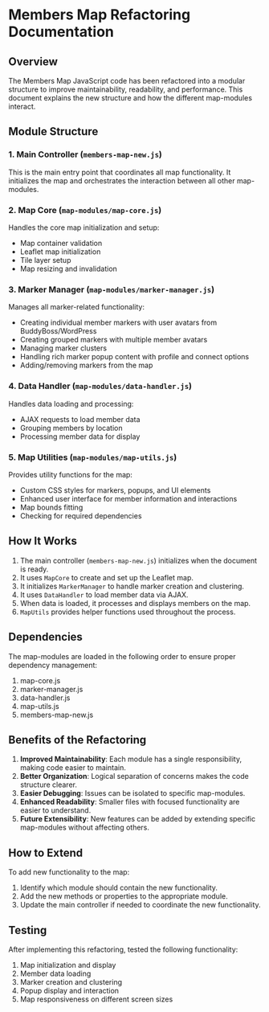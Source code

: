 # Members Map Refactoring Documentation

## Overview
The Members Map JavaScript code has been refactored into a modular structure to improve maintainability, readability, and performance. This document explains the new structure and how the different map-modules interact.

## Module Structure

### 1. Main Controller (`members-map-new.js`)
This is the main entry point that coordinates all map functionality. It initializes the map and orchestrates the interaction between all other map-modules.

### 2. Map Core (`map-modules/map-core.js`)
Handles the core map initialization and setup:
- Map container validation
- Leaflet map initialization
- Tile layer setup
- Map resizing and invalidation

### 3. Marker Manager (`map-modules/marker-manager.js`)
Manages all marker-related functionality:
- Creating individual member markers with user avatars from BuddyBoss/WordPress
- Creating grouped markers with multiple member avatars
- Managing marker clusters
- Handling rich marker popup content with profile and connect options
- Adding/removing markers from the map

### 4. Data Handler (`map-modules/data-handler.js`)
Handles data loading and processing:
- AJAX requests to load member data
- Grouping members by location
- Processing member data for display

### 5. Map Utilities (`map-modules/map-utils.js`)
Provides utility functions for the map:
- Custom CSS styles for markers, popups, and UI elements
- Enhanced user interface for member information and interactions
- Map bounds fitting
- Checking for required dependencies

## How It Works

1. The main controller (`members-map-new.js`) initializes when the document is ready.
2. It uses `MapCore` to create and set up the Leaflet map.
3. It initializes `MarkerManager` to handle marker creation and clustering.
4. It uses `DataHandler` to load member data via AJAX.
5. When data is loaded, it processes and displays members on the map.
6. `MapUtils` provides helper functions used throughout the process.

## Dependencies
The map-modules are loaded in the following order to ensure proper dependency management:
1. map-core.js
2. marker-manager.js
3. data-handler.js
4. map-utils.js
5. members-map-new.js

## Benefits of the Refactoring

1. **Improved Maintainability**: Each module has a single responsibility, making code easier to maintain.
2. **Better Organization**: Logical separation of concerns makes the code structure clearer.
3. **Easier Debugging**: Issues can be isolated to specific map-modules.
4. **Enhanced Readability**: Smaller files with focused functionality are easier to understand.
5. **Future Extensibility**: New features can be added by extending specific map-modules without affecting others.

## How to Extend

To add new functionality to the map:
1. Identify which module should contain the new functionality.
2. Add the new methods or properties to the appropriate module.
3. Update the main controller if needed to coordinate the new functionality.

## Testing

After implementing this refactoring, tested the following functionality:
1. Map initialization and display
2. Member data loading
3. Marker creation and clustering
4. Popup display and interaction
5. Map responsiveness on different screen sizes
